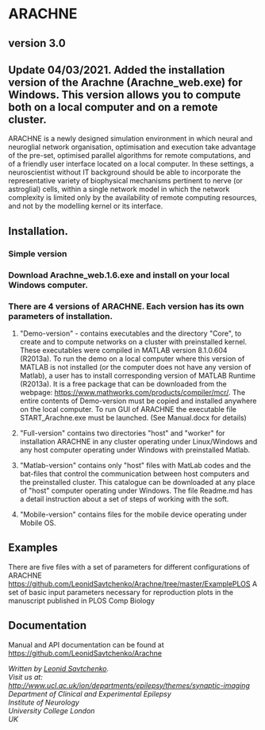 

# ARACHNE

## version 3.0



## Update 04/03/2021. Added the installation version of the Arachne (Arachne_web.exe) for Windows. This version allows you to compute both on a local computer and on a remote cluster.

ARACHNE is a newly designed simulation environment in which neural and neuroglial network organisation, optimisation and execution take advantage of the pre-set, optimised parallel algorithms for remote computations, and of a friendly user interface located on a local computer. In these settings, a neuroscientist without IT background should be able to incorporate the representative variety of biophysical mechanisms pertinent to nerve (or astroglial) cells, within a single network model in which the network complexity is limited only by the availability of remote computing resources, and not by the modelling kernel or its interface.






## Installation. 

### Simple version
### Download Arachne_web.1.6.exe and install on your local Windows computer. 

### There are 4 versions of ARACHNE. Each version has its own parameters of installation.

1. "Demo-version" - contains executables and the directory "Core", to create and to compute networks on a cluster with preinstalled kernel. These executables were compiled in MATLAB version 8.1.0.604 (R2013a). To run the demo on a local computer where this version of MATLAB is not installed (or the computer does not have any version of Matlab), a user has to install corresponding version of MATLAB Runtime (R2013a). It is a free package that can be downloaded from the  webpage:    https://www.mathworks.com/products/compiler/mcr/. The entire contents of Demo-version must be copied and installed anywhere on the local computer. To run GUI of ARACHNE the executable file START_Arachne.exe must be launched. (See Manual.docx for details) 


2.	"Full-version" contains two directories  "host" and "worker"  for installation ARACHNE in any cluster operating under Linux/Windows and any host computer operating under Windows with preinstalled Matlab. 

3.	"Matlab-version" contains only "host" files with MatLab codes and the bat-files that control the communication between host computers and the preinstalled cluster. This catalogue can be downloaded at any place of "host" computer operating under Windows. The file Readme.md has a detail instruction about a set of steps of working with the soft. 

4. "Mobile-version" contains files for the mobile device operating under Mobile OS. 



## Examples

There are five files with a set of parameters for different configurations of ARACHNE
https://github.com/LeonidSavtchenko/Arachne/tree/master/ExamplePLOS
A set of basic input parameters necessary for reproduction plots in the manuscript published in PLOS Comp Biology

## Documentation

Manual and API documentation can be found at https://github.com/LeonidSavtchenko/Arachne



<address>

Written by <a href="mailto:savtchenko#yahoo.com">Leonid Savtchenko</a>.<br> 
Visit us at:<br>
http://www.ucl.ac.uk/ion/departments/epilepsy/themes/synaptic-imaging <br>
Department of Clinical and Experimental Epilepsy<br>
Institute of Neurology<br>
University College London<br>
UK<br>

</address>


